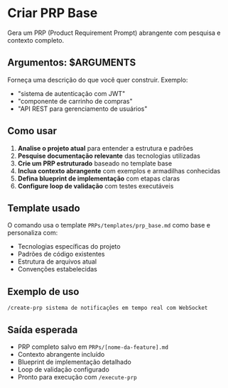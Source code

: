 # Criar PRP Base

Gera um PRP (Product Requirement Prompt) abrangente com pesquisa e contexto completo.

## Argumentos: $ARGUMENTS

Forneça uma descrição do que você quer construir. Exemplo:
- "sistema de autenticação com JWT"
- "componente de carrinho de compras"
- "API REST para gerenciamento de usuários"

## Como usar

1. **Analise o projeto atual** para entender a estrutura e padrões
2. **Pesquise documentação relevante** das tecnologias utilizadas
3. **Crie um PRP estruturado** baseado no template base
4. **Inclua contexto abrangente** com exemplos e armadilhas conhecidas
5. **Defina blueprint de implementação** com etapas claras
6. **Configure loop de validação** com testes executáveis

## Template usado

O comando usa o template `PRPs/templates/prp_base.md` como base e personaliza com:
- Tecnologias específicas do projeto
- Padrões de código existentes
- Estrutura de arquivos atual
- Convenções estabelecidas

## Exemplo de uso

```
/create-prp sistema de notificações em tempo real com WebSocket
```

## Saída esperada

- PRP completo salvo em `PRPs/[nome-da-feature].md`
- Contexto abrangente incluído
- Blueprint de implementação detalhado
- Loop de validação configurado
- Pronto para execução com `/execute-prp`
